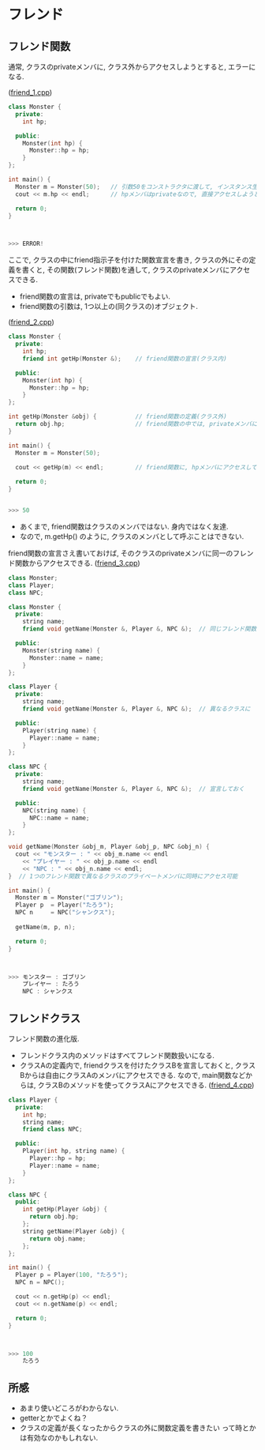 # フレンド

## フレンド関数
通常, クラスのprivateメンバに, クラス外からアクセスしようとすると, エラーになる.

([friend_1.cpp](https://github.com/imamura-slab/Hoge/tree/master/cpp/friend/src/friend_1.cpp))
```c++
class Monster {
  private:
    int hp;

  public:
    Monster(int hp) {
      Monster::hp = hp;
    }
};

int main() {
  Monster m = Monster(50);   // 引数50をコンストラクタに渡して, インスタンス生成
  cout << m.hp << endl;      // hpメンバはprivateなので, 直接アクセスしようとするとエラー

  return 0;
}



>>> ERROR!
```

ここで, クラスの中にfriend指示子を付けた関数宣言を書き, クラスの外にその定義を書くと, その関数(フレンド関数)を通して, クラスのprivateメンバにアクセスできる.

- friend関数の宣言は, privateでもpublicでもよい.
- friend関数の引数は, 1つ以上の(同クラスの)オブジェクト.

([friend_2.cpp](https://github.com/imamura-slab/Hoge/tree/master/cpp/friend/src/friend_2.cpp))
```c++
class Monster {
  private:
    int hp;
    friend int getHp(Monster &);    // friend関数の宣言(クラス内)

  public:
    Monster(int hp) {
      Monster::hp = hp;
    }
};

int getHp(Monster &obj) {           // friend関数の定義(クラス外)
  return obj.hp;                    // friend関数の中では, privateメンバにアクセスできる.
}

int main() {
  Monster m = Monster(50);
  
  cout << getHp(m) << endl;         // friend関数に, hpメンバにアクセスしてもらう

  return 0;
}


>>> 50
```

- あくまで, friend関数はクラスのメンバではない. 身内ではなく友達.
- なので,
  m.getHp()
  のように, クラスのメンバとして呼ぶことはできない.

friend関数の宣言さえ書いておけば, そのクラスのprivateメンバに同一のフレンド関数からアクセスできる.
([friend_3.cpp](https://github.com/imamura-slab/Hoge/tree/master/cpp/friend/src/friend_3.cpp))
```c++
class Monster;
class Player;
class NPC;

class Monster {
  private:
    string name;
    friend void getName(Monster &, Player &, NPC &);  // 同じフレンド関数を

  public:
    Monster(string name) {
      Monster::name = name;
    }
};

class Player {
  private:
    string name;
    friend void getName(Monster &, Player &, NPC &);  // 異なるクラスに

  public:
    Player(string name) {
      Player::name = name;
    }
};

class NPC {
  private:
    string name;
    friend void getName(Monster &, Player &, NPC &);  // 宣言しておく

  public:
    NPC(string name) {
      NPC::name = name;
    }
};

void getName(Monster &obj_m, Player &obj_p, NPC &obj_n) {
  cout << "モンスター : " << obj_m.name << endl
    << "プレイヤー : " << obj_p.name << endl
    << "NPC : " << obj_n.name << endl;
}  // 1つのフレンド関数で異なるクラスのプライベートメンバに同時にアクセス可能

int main() {
  Monster m = Monster("ゴブリン");
  Player p  = Player("たろう");
  NPC n     = NPC("シャンクス");
  
  getName(m, p, n);

  return 0;
}



>>> モンスター : ゴブリン
    プレイヤー : たろう
    NPC : シャンクス
```

## フレンドクラス
フレンド関数の進化版.
- フレンドクラス内のメソッドはすべてフレンド関数扱いになる.
- クラスAの定義内で, friendクラスを付けたクラスBを宣言しておくと, クラスBからは自由にクラスAのメンバにアクセスできる. なので, main関数などからは, クラスBのメソッドを使ってクラスAにアクセスできる.
([friend_4.cpp](https://github.com/imamura-slab/Hoge/tree/master/cpp/friend/src/friend_4.cpp))
```c++
class Player {
  private:
    int hp;
    string name;
    friend class NPC;

  public:
    Player(int hp, string name) {
      Player::hp = hp;
      Player::name = name;
    }
};

class NPC {
  public:
    int getHp(Player &obj) {
      return obj.hp;
    };
    string getName(Player &obj) {
      return obj.name;
    };
};

int main() {
  Player p = Player(100, "たろう");
  NPC n = NPC();

  cout << n.getHp(p) << endl;
  cout << n.getName(p) << endl;

  return 0;
}



>>> 100
    たろう
```

## 所感
- あまり使いどころがわからない.
- getterとかでよくね？
- クラスの定義が長くなったからクラスの外に関数定義を書きたい
  って時とかは有効なのかもしれない.
